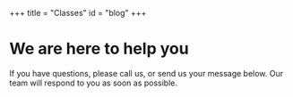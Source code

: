 +++
title = "Classes"
id = "blog"
+++

# We are here to help you

If you have questions, please call us, or send us your message below. Our team will respond to you as soon as possible.
